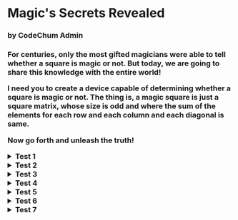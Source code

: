 <h1>Magic's Secrets Revealed</h1>
<h3>by CodeChum Admin<h3>

For centuries, only the most gifted magicians were able to tell whether a square is magic or not. But today, we are going to share this knowledge with the entire world!

I need you to create a device capable of determining whether a square is magic or not. The thing is, a magic square is just a square matrix, whose size is odd and where the sum of the elements for each row and each column and each diagonal is same.

Now go forth and unleash the truth!


<details>
    <summary>Test 1</summary>
    
    Enter the size: 3
    8 1 6
    3 5 7
    4 9 2
    MAGIC!
</details>
<details>
    <summary>Test 2</summary>
    
    Enter the size: 5
    1 1 1 1 1
    1 0 0 0 1
    1 0 0 0 1
    1 0 0 0 1
    1 1 1 1 1
    Just a square
</details>
<details>
    <summary>Test 3</summary>
    
    Enter the size: 5
    1 2 19 20 23
    18 16 9 14 8
    21 11 13 15 5
    22 12 17 10 4
    3 24 7 6 25
    MAGIC!
</details>
<details>
    <summary>Test 4</summary>
    
    Enter the size: 3
    0 1 0
    1 0 1
    0 1 0
    Just a square
</details>
<details>
    <summary>Test 5</summary>
    
    Enter the size: 7
    22 47 16 41 10 35 4
    5 23 48 17 42 11 29
    30 6 24 49 18 36 12
    13 31 7 25 43 19 37
    38 14 32 1 26 44 20
    21 39 8 33 2 27 45
    46 15 40 9 34 3 28
    MAGIC!
</details>
<details>
    <summary>Test 6</summary>
    
    Enter the size: 3
    1 1 1
    1 1 1
    1 1 1
    MAGIC!
</details>
<details>
    <summary>Test 7</summary>
    
    Enter the size: 3
    0 0 0
    0 0 0
    0 0 0
    MAGIC!
</details>